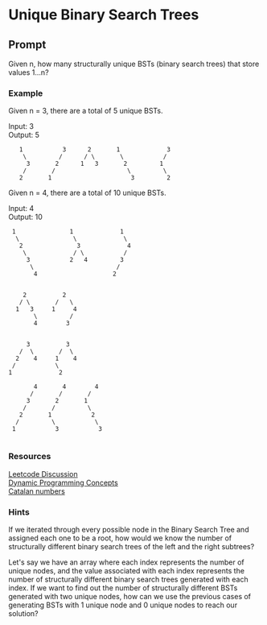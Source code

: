 # Unique Binary Search Trees 


## Prompt 
Given n, how many structurally unique BSTs (binary search trees) that store values 1...n?



### Example 
Given n = 3, there are a total of 5 unique BSTs.   

Input: 3   
Output: 5 

```
   1           3      2       1             3 
    \         /      / \       \           / 
     3       2      1   3       2         1 
    /       /                    \         \ 
   2       1                      3         2 

```


Given n = 4, there are a total of 10 unique BSTs.  
  
Input: 4   
Output: 10 

```
 1               1             1       
  \               \             \ 
   2               3             4 
    \             / \           / 
     3           2   4         3 
      \                       / 
       4                     2 
       
      
    2          2  
   / \       /   \ 
  1   3     1     4 
       \         /   
       4        3
       
       
     3          3       
   /  \       /  \       
  2    4     1    4 
 /           \          
1             2
               
       4       4        4         
      /       /       / 
     3       2       1 
    /       /         \
   2       1           2 
  /         \           \ 
 1           3           3 
    
 ```


### Resources
[Leetcode Discussion](https://leetcode.com/problems/unique-binary-search-trees/discuss/)  
[Dynamic Programming Concepts](http://programming.guide/dynamic-programming-vs-memoization-vs-tabulation.html)   
[Catalan numbers](http://www.geeksforgeeks.org/program-nth-catalan-number/)

### Hints 
If we iterated through every possible node in the Binary Search Tree and assigned each one to be a root, how would we
know the number of structurally different binary search trees of the left and the right subtrees? 

Let's say we have an array where each index represents the number of unique nodes, and the value 
associated with each index represents the number of structurally different binary search trees
generated with each index. If we want to find out the number of structurally different BSTs 
generated with two unique nodes, how can we use the previous cases of generating BSTs 
with 1 unique node and 0 unique nodes to reach our solution? 